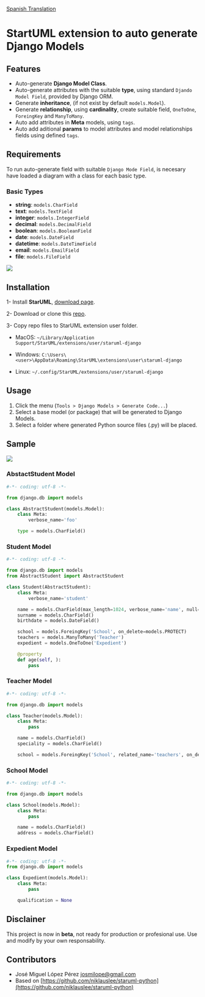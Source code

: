 [Spanish Translation](https://github.com/josemlp91/staruml-django/blob/master/README_es.md) 

# StartUML extension to auto generate Django Models


## Features

- Auto-generate **Django Model Class**.
- Auto-generate attributes with the suitable **type**, using standard ``Djando Model Field``, provided by Django ORM.
- Generate **inheritance**, (if not exist by default ``models.Model``).
- Generate **relationship**, using **cardinality**, create suitable field,  ``OneToOne``, ``ForeingKey`` and ``ManyToMany``.
- Auto add attributes in **Meta** models, using ``tags``.
- Auto add aditional **params** to model attributes and model relationships fields using defined ``tags``.


## Requirements

To run auto-generate field with suitable ``Django Mode Field``, is necesary  
have loaded a diagram with a class for each basic type.

### Basic Types

- **string**:  ``models.CharField``
- **text**:  ``models.TextField``
- **integer**:   ``models.IntegerField``
- **decimal**:  ``models.DecimalField``
- **boolean**:   ``models.BooleanField``
- **date**:   ``models.DateField``
- **datetime**:   ``models.DateTimeField``
- **email**:  ``models.EmailField``
- **file**:  ``models.FileField``

![](https://raw.githubusercontent.com/josemlp91/staruml-django/master/docs/images/basic_types.png)



## Installation

1- Install **StarUML**,  [download page](http://staruml.io/download).

2- Download or clone this [repo](https://github.com/josemlp91/staruml-django).

3- Copy repo files to StarUML extension user folder.

-	MacOS: `~/Library/Application Support/StarUML/extensions/user/staruml-django`

- Windows: `C:\Users\<user>\AppData\Roaming\StarUML\extensions\user\staruml-django`
- Linux: `~/.config/StarUML/extensions/user/staruml-django`



## Usage

1. Click the menu (`Tools > Django Models > Generate Code...`)
2. Select a base model (or package) that will be generated to Django Models.
3. Select a folder where generated Python source files (.py) will be placed.



## Sample


![](https://raw.githubusercontent.com/josemlp91/staruml-django/master/docs/images/example_diagram.png)


### AbstactStudent Model
```python
#-*- coding: utf-8 -*-

from django.db import models

class AbstractStudent(models.Model):
    class Meta:
        verbose_name='foo'

    type = models.CharField()
```


### Student Model
```python
#-*- coding: utf-8 -*-

from django.db import models
from AbstractStudent import AbstractStudent

class Student(AbstractStudent):
    class Meta:
        verbose_name='student'

    name = models.CharField(max_length=1024, verbose_name='name', null=True)
    surname = models.CharField()
    birthdate = models.DateField()

    school = models.ForeingKey('School', on_delete=models.PROTECT)
    teachers = models.ManyToMany('Teacher')
    expedient = models.OneToOne('Expedient')

    @property
    def age(self, ):
        pass

```

### Teacher Model
```python
#-*- coding: utf-8 -*-

from django.db import models

class Teacher(models.Model):
    class Meta:
        pass

    name = models.CharField()
    speciality = models.CharField()

    school = models.ForeingKey('School', related_name='teachers', on_delete=models.PROTECT)

```

### School Model


```python
#-*- coding: utf-8 -*-

from django.db import models

class School(models.Model):
    class Meta:
        pass

    name = models.CharField()
    address = models.CharField()
```

### Expedient Model

```python
#-*- coding: utf-8 -*-
from django.db import models

class Expedient(models.Model):
    class Meta:
        pass

    qualification = None

```

## Disclainer
This project is now in **beta**, not ready for production or profesional use.
Use and modify by your own responsability.

## Contributors

- José Miguel López Pérez [josmilope@gmail.com](josmilope@gmail.com)
- Based on [https://github.com/niklauslee/staruml-python](https://github.com/niklauslee/staruml-python)